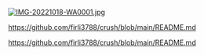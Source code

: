 [![IMG-20221018-WA0001.jpg](https://i.postimg.cc/NFwLx8zK/IMG-20221018-WA0001.jpg)](https://postimg.cc/ftBwzdZs)







https://github.com/firli3788/crush/blob/main/README.md





https://github.com/firli3788/crush/blob/main/README.md


